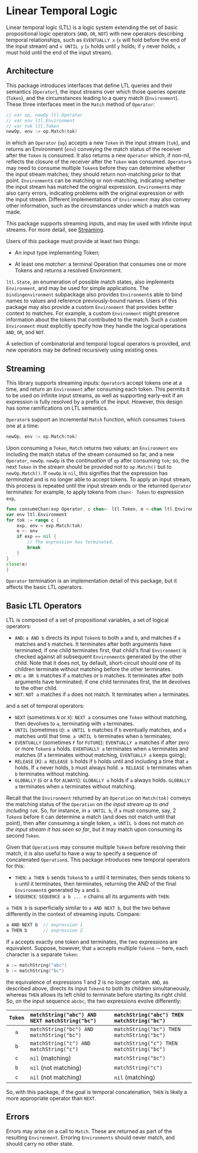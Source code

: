 # Linear Temporal Logic

Linear temporal logic (LTL) is a logic system extending the set of basic
propositional logic operators (`AND`, `OR`, `NOT`) with new operators describing
temporal relationships, such as `EVENTUALLY x` (`x` will hold before the end of
the input stream) and `x UNTIL y` (`x` holds until `y` holds; if `y` never
holds, `x` must hold until the end of the input stream).

## Architecture

This package introduces interfaces that define LTL queries and their
semantics (`Operator`), the input streams over which those queries operate
(`Token`), and the circumstances leading to a query match (`Environment`). These
three interfaces meet in the `Match` method of `Operator`:

```go
// var op, newOp ltl.Operator
// var env ltl.Environment
// var tok ltl.Token
newOp, env := op.Match(tok)
```

in which an `Operator` (`op`) accepts a new `Token` in the input stream (`tok`),
and returns an Environment (`env`) conveying the match status of the receiver
after the `Token` is consumed.  It also returns a new `Operator` which, if
non-nil, reflects the closure of the receiver after the `Token` was consumed.
`Operator`s may need to consume multiple `Token`s before they can determine
whether the input stream matches; they should return non-matching prior to that
point.  `Environment`s can be matching or non-matching, indicating whether the
input stream has matched the original expression.  `Environment`s may also carry
errors, indicating problems with the original expression or with the input
stream.  Different implementations of `Environment` may also convey other
information, such as the circumstances under which a match was made.

This package supports streaming inputs, and may be used with infinite input
streams.  For more detail, see [Streaming](#streaming).

Users of this package must provide at least two things:

* An input type implementing Token;

* At least one *matcher*: a terminal Operation that consumes one or more
Tokens and returns a resolved Environment.

`ltl.State`, an enumeration of possible match states, also implements
`Environment`, and may be used for simple applications.  The
`bindingenvironment` subpackage also provides `Environment`s able to bind names
to values and reference previously-bound names.  Users of this package may also
provide a custom `Environment` that provides better context to matches.  For
example, a custom `Environment` might preserve information about the tokens that
contributed to the match.  Such a custom `Environment` must explicitly specify
how they handle the logical operations `AND`, `OR`, and `NOT`.

A selection of combinatorial and temporal logical operators is provided, and
new operators may be defined recursively using existing ones.

## Streaming <a href="streaming"></a>

This library supports streaming inputs: `Operator`s accept tokens one at a time,
and return an `Environment` after consuming each token.  This permits it to be
used on infinite input streams, as well as supporting early-exit if an
expression is fully resolved by a prefix of the input.  However, this design has
some ramifications on LTL semantics.

`Operator`s support an incremental `Match` function, which consumes `Token`s one
at a time:

```go
newOp, env := op.Match(tok)
```

Upon consuming a `Token`, `Match` returns two values: an `Environment` `env`
including the match status of the stream consumed so far, and a new `Operator`,
`newOp`.  `newOp` is the *continuation* of `op` after consuming `tok`; so, the
next `Token` in the stream should be provided not to `op.Match()` but to
`newOp.Match()`.  If `newOp` is `nil`, this signifies that the expression has
*terminated* and is no longer able to accept tokens.  To apply an input stream,
this process is repeated until the input stream ends or the returned `Operator`
terminates: for example, to apply tokens from `chan<- Token` to expression `exp`,

```go
func consumeChan(exp Operator, c chan<- ltl.Token, e <-chan ltl.Environment) {
var env ltl.Environment
for tok := range c {
    exp, env = exp.Match(tok)
    e <- env
    if exp == nil {
        // The expression has terminated.
        break
    }
}
close(e)
} 
```

`Operator` termination is an implementation detail of this package, but it
affects the basic LTL operators.

## Basic LTL Operators

LTL is composed of a set of propositional variables, a set of logical operators:

 * `AND`: `a AND b` directs its input `Token`s to both `a` and `b`, and matches
   if `a` matches and `b` matches.  It terminates after both arguments have
   terminated; if one child terminates first, that child's final `Environment`
   is checked against all subsequent `Environment`s generated by the other
   child.  Note that it does not, by default, short-circuit should one of its
   children terminate without matching before the other terminates.
 * `OR`: `a OR b` matches if `a` matches or `b` matches.  It terminates after
   both arguments have terminated; if one child terminates first, the `OR`
   devolves to the other child.
 * `NOT`: `NOT a` matches if `a` does not match.  It terminates when `a`
   terminates. 

and a set of temporal operators:

 * `NEXT` (sometimes `N` or `X`): `NEXT a` consumes one `Token` without
   matching, then devolves to `a`, terminating with `a` terminates.
 * `UNTIL` (sometimes `U`): `a UNTIL b` matches if `b` eventually matches, and
   `a` matches until that time.  `a UNTIL b` terminates when `b` terminates;
 * `EVENTUALLY` (sometimes `F` for `FUTURE`): `EVENTUALLY a` matches if after
   zero or more `Token`s `a` holds.  `EVENTUALLY a` terminates when `a` terminates
   and matches (if `a` terminates without matching, `EVENTUALLY a` keeps going);
 * `RELEASE` (`R`): `a RELEASE b` holds if `b` holds until and including a time
   that `a` holds.  If `a` never holds, `b` must always hold.  `a RELEASE b`
   terminates when `b` terminates without matching.
 * `GLOBALLY` (`G` or `A` for `ALWAYS`): `GLOBALLY a` holds if `a` always holds.
   `GLOBALLY a` terminates when `a` terminates without matching.

Recall that the `Environment` returned by an `Operation` on `Match(tok)`
conveys the matching status of the `Operation` *on the input stream up to and
including `tok`*.  So, for instance, in `a UNTIL b`, if `a` must consume, say,
2 `Token`s before it can determine a match (and does not match until that
point), then after consuming a single token, `a UNTIL b` does not match *on the
input stream it has seen so far*, but it may match upon consuming its second
`Token`.

Given that `Operation`s may consume multiple `Token`s before resolving their
match, it is also useful to have a way to specify a sequence of concatenated
`Operation`s.  This package introduces new temporal operators for this:

* `THEN`: `a THEN b` sends `Token`s to `a` until it terminates, then sends
  tokens to `b` until it terminates, then terminates, returning the AND of the
  final `Environment`s generated by `a` and `b`.
* `SEQUENCE`: `SEQUENCE a b ... n` chains all its arguments with `THEN`.

`a THEN b` is superficially similar to `a AND NEXT b`, but the two behave
differently in the context of streaming inputs.  Compare:

```go
a AND NEXT b  // expression 1
a THEN b      // expression 2
```

If `a` accepts exactly one token and terminates, the two expressions are
equivalent.  Suppose, however, that `a` accepts multiple `Token`s -- here, each
character is a separate `Token`:

```go
a := matchString("abc")
b := matchString("bc")
```

the equivalence of expressions 1 and 2 is no longer certain.  `AND`, as
described above, directs its input `Token`s to both its children simultaneously,
whereas `THEN` allows its left child to terminate before starting its right
child.  So, on the input sequence `abcbc`, the two expressions evolve
differently:

| `Token` | `matchString("abc") AND NEXT matchString("bc")` | `matchString("abc") THEN matchString("bc")` |
| :-----: | :---------------------------------------------- | :------------------------------------------ |
| `a`     | `matchString("bc") AND matchString("bc")`       | `matchString("bc") THEN matchString("bc")`  |
| `b`     | `matchString("c") AND matchString("c")`         | `matchString("c") THEN matchString("bc")`   |
| `c`     | `nil` (matching)                                | `matchString("bc")`                         |
| `b`     | `nil` (not matching)                            | `matchString("c")`                          |
| `c`     | `nil` (not matching)                            | `nil` (matching)                            |

So, with this package, if the goal is temporal concatenation, `THEN` is likely
a more appropriate operator than `NEXT`.

## Errors

Errors may arise on a call to `Match`.  These are returned as part of the
resulting `Environment`.  Erroring `Environments` should never match, and should
carry no other state.  
